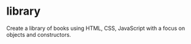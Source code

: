 # library
Create a library of books using HTML, CSS, JavaScript with a focus on objects and constructors. 

